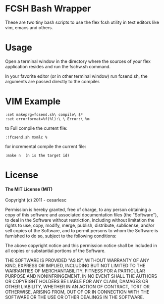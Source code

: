 FCSH Bash Wrapper
=================

These are two tiny bash scripts to use the flex fcsh utility in text editors like vim, emacs and others.

Usage
=====

Open a terminal window in the directory where the sources of your flex application resides and run the fschw.sh command.

In your favorite editor (or in other terminal window) run fcsend.sh, the arguments are passed directly to the compiler.


VIM Example
===========

    :set makeprg=fcsend.sh\ compile\ $*
    :set errorformat=%f(%l):\ \ Error:\ %m
    
to Full compile the current file:

    :!fcsend.sh mxmlc %
    
for incremental compile the current file:
    
    :make n  (n is the target id)


License
=======

#### The MIT License (MIT) ####

Copyright (c) 2011 - cesarlesc

Permission is hereby granted, free of charge, to any person obtaining a copy of this software and associated documentation files (the "Software"), to deal in the Software without restriction, including without limitation the rights to use, copy, modify, merge, publish, distribute, sublicense, and/or sell copies of the Software, and to permit persons to whom the Software is furnished to do so, subject to the following conditions:

The above copyright notice and this permission notice shall be included in all copies or substantial portions of the Software.

THE SOFTWARE IS PROVIDED "AS IS", WITHOUT WARRANTY OF ANY KIND, EXPRESS OR IMPLIED, INCLUDING BUT NOT LIMITED TO THE WARRANTIES OF MERCHANTABILITY, FITNESS FOR A PARTICULAR PURPOSE AND NONINFRINGEMENT. IN NO EVENT SHALL THE AUTHORS OR COPYRIGHT HOLDERS BE LIABLE FOR ANY CLAIM, DAMAGES OR OTHER LIABILITY, WHETHER IN AN ACTION OF CONTRACT, TORT OR OTHERWISE, ARISING FROM, OUT OF OR IN CONNECTION WITH THE SOFTWARE OR THE USE OR OTHER DEALINGS IN THE SOFTWARE.
